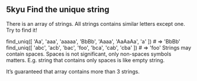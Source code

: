 ## 5kyu Find the unique string

There is an array of strings. All strings contains similar letters except one. Try to find it!

find_uniq([ 'Aa', 'aaa', 'aaaaa', 'BbBb', 'Aaaa', 'AaAaAa', 'a' ]) # => 'BbBb'
find_uniq([ 'abc', 'acb', 'bac', 'foo', 'bca', 'cab', 'cba' ]) # => 'foo'
Strings may contain spaces. Spaces is not significant, only non-spaces symbols matters. E.g. string that contains only spaces is like empty string.

It’s guaranteed that array contains more than 3 strings.
